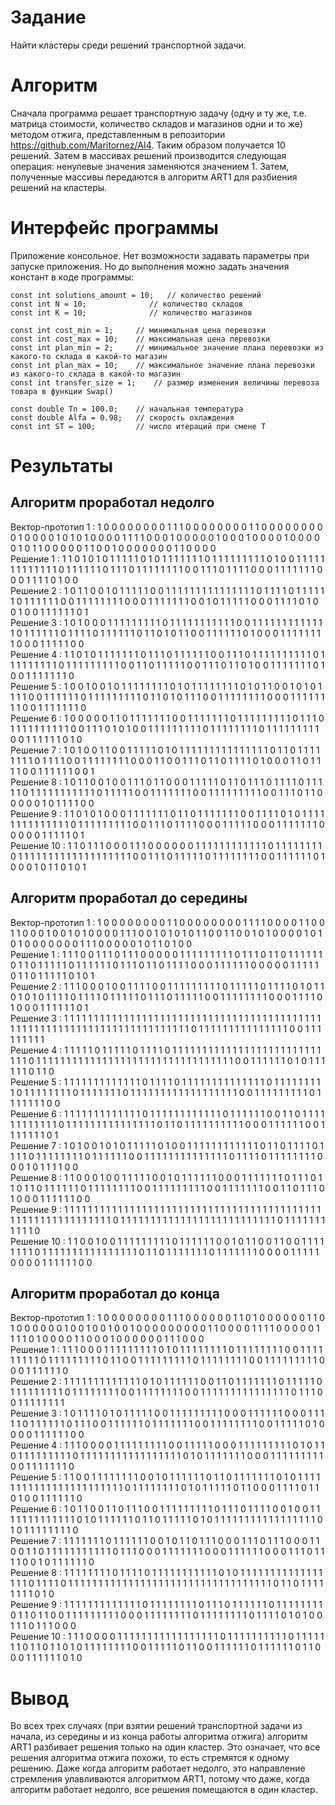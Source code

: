 # Задание
Найти кластеры среди решений транспортной задачи.

# Алгоритм
Сначала программа решает транспортную задачу (одну и ту же, т.е. матрица стоимости, количество складов и магазинов одни и то же) методом отжига, представленным в репозитории https://github.com/Maritornez/AI4. Таким образом получается 10 решений. Затем в массивах решений производится следующая операция: ненулевые значения заменяются значением 1. Затем, полученные массивы передаются в алгоритм ART1 для разбиения решений на кластеры.

# Интерфейс программы
Приложение консольное. Нет возможности задавать параметры при запуске приложения. Но до выполнения можно задать значения констант в коде программы:

```
const int solutions_amount = 10;   // количество решений
const int N = 10;   		   // количество складов
const int K = 10;   		   // количество магазинов

const int cost_min = 1;   	// минимальная цена перевозки
const int cost_max = 10;  	// максимальная цена перевозки
const int plan_min = 2;   	// минимальное значение плана перевозки из какого-то склада в какой-то магазин
const int plan_max = 10;  	// максимальное значение плана перевозки из какого-то склада в какой-то магазин
const int transfer_size = 1;    // размер изменения величины перевоза товара в функции Swap()

const double Tn = 100.0;  	// начальная температура
const double Alfa = 0.98; 	// скорость охлаждения
const int ST = 100;      	// число итераций при смене T
```

# Результаты
## Алгоритм проработал недолго
Вектор-прототип  1 : 1 0 0 0 0 0 0 0 0 1 1 1 0 0 0 0 0 0 0 0 1 1 0 0 0 0 0 0 0 0 0 1 0 0 0 0 1 0 1 0 1 0 0 0 0 1 1 1 1 0 0 0 1 0 0 0 0 0 1 0 0 0 1 0 0 0 0 1 0 0 0 0 0 1 0 1 1 0 0 0 0 0 1 1 0 0 1 0 0 0 0 0 0 0 1 1 0 0 0 0 <br>
Решение   1 	: 1 1 0 1 0 1 0 1 1 1 1 1 0 1 0 1 1 1 1 1 1 1 0 1 1 1 1 1 1 1 1 1 0 1 0 0 1 1 1 1 1 1 1 1 1 1 1 1 1 0 1 1 1 1 1 1 0 1 1 1 0 1 1 1 1 1 1 1 1 0 0 1 1 1 0 1 1 1 1 0 0 0 1 1 1 1 1 1 1 0 0 0 1 1 1 1 0 1 0 0<br>
Решение   2 	: 1 0 1 1 0 0 1 0 1 1 1 1 1 0 0 1 1 1 1 1 1 1 1 1 1 1 1 1 1 1 0 1 1 1 1 0 1 1 1 1 1 1 0 1 1 1 1 1 1 0 0 1 1 1 1 1 1 1 1 0 0 0 1 1 1 1 1 1 1 0 0 1 0 1 1 1 1 1 0 0 0 1 1 1 1 0 1 0 0 1 0 0 1 1 1 1 1 1 0 1<br>
Решение   3 	: 1 0 1 0 0 0 1 1 1 1 1 1 1 1 1 0 1 1 1 1 1 1 1 1 1 1 1 0 0 1 1 1 1 1 1 1 1 1 1 1 1 1 0 1 1 1 1 1 1 0 1 1 1 1 0 1 1 1 1 1 1 0 1 1 0 1 0 1 1 0 0 1 1 1 1 1 1 0 1 0 0 0 1 1 1 1 1 1 1 1 0 0 0 1 1 1 1 1 0 0<br>
Решение   4 	: 1 1 0 1 0 1 1 1 1 1 1 1 0 1 1 1 0 1 1 1 1 1 1 0 0 1 1 1 0 1 1 1 1 1 1 1 1 1 1 0 1 1 1 1 1 1 1 1 1 0 1 1 1 1 1 1 1 1 1 0 0 1 1 0 1 1 1 1 1 0 0 1 1 1 0 1 1 0 1 0 0 1 1 1 1 1 1 1 0 1 0 0 1 1 1 1 1 1 1 0<br>
Решение   5 	: 1 0 0 1 0 0 1 0 1 1 1 1 1 1 1 1 0 1 0 1 1 1 1 1 1 1 1 0 1 0 1 1 0 0 1 0 1 0 1 1 1 1 0 0 1 1 1 1 1 1 0 1 1 1 1 1 1 1 1 1 0 1 1 0 1 0 1 1 1 0 0 1 1 1 1 1 1 1 1 0 0 0 1 1 1 1 1 1 1 1 0 0 1 1 1 1 1 1 1 0<br>
Решение   6 	: 1 0 0 0 0 0 1 1 0 1 1 1 1 1 1 1 0 0 1 1 1 1 1 1 1 0 1 1 1 1 1 1 1 1 1 0 1 1 1 0 1 1 1 1 1 1 1 1 1 1 0 0 1 1 1 0 1 0 1 0 0 1 1 1 1 1 1 1 1 1 0 1 1 1 1 1 1 1 1 0 1 1 1 1 1 1 1 1 1 0 0 1 1 1 1 1 1 0 1 0<br>
Решение   7 	: 1 0 1 0 0 1 1 0 0 1 1 1 1 1 0 1 0 1 1 1 1 1 1 1 1 1 1 1 1 1 1 1 0 1 1 0 1 1 1 1 1 1 1 1 0 1 1 1 1 0 0 1 1 1 1 1 1 1 1 0 0 0 1 1 0 0 1 1 1 0 1 1 0 1 1 1 1 0 1 0 0 0 1 1 0 1 1 1 1 0 0 1 1 1 1 1 1 0 0 1<br>
Решение   8 	: 1 0 1 1 0 0 1 0 0 1 1 1 0 1 1 0 0 0 1 1 1 1 1 0 1 1 0 1 1 1 0 1 1 1 1 0 1 1 1 1 1 0 1 1 1 1 1 1 1 1 1 1 1 0 1 1 1 1 1 0 0 1 1 1 1 1 1 1 0 0 1 1 1 1 1 1 1 1 1 0 0 1 1 1 0 1 1 0 0 0 0 0 1 0 1 1 1 1 0 0<br>
Решение   9 	: 1 1 0 1 0 1 0 0 0 1 1 1 1 1 1 1 0 1 1 0 1 1 1 1 1 1 1 0 0 1 1 1 1 0 1 0 1 1 1 1 1 1 1 1 1 1 1 1 1 1 0 1 1 1 1 1 1 1 1 1 0 0 1 1 1 0 1 1 1 1 0 0 0 1 1 1 1 1 0 0 0 1 1 1 1 1 1 1 0 0 0 0 0 1 1 1 1 1 0 1<br>
Решение  10 	: 1 1 0 1 1 1 0 0 0 1 1 1 0 0 0 0 0 0 1 1 1 1 1 1 1 1 1 1 1 1 0 1 1 1 1 1 1 1 1 0 1 1 1 1 1 1 1 1 1 1 1 1 1 1 1 1 1 1 1 0 0 1 1 1 0 1 1 1 1 1 0 1 1 1 1 1 1 1 1 0 0 1 1 1 1 1 1 0 1 0 0 0 1 0 1 1 0 1 0 1


## Алгоритм проработал до середины
Вектор-прототип  1 : 1 0 0 0 0 0 0 0 0 1 1 0 0 0 0 0 0 0 0 1 1 1 1 0 0 0 0 1 1 0 0 1 1 0 0 0 1 0 0 1 0 1 0 0 0 0 1 1 1 0 0 1 0 1 0 1 0 1 1 0 0 1 1 0 0 1 0 1 0 0 0 0 1 0 1 0 1 0 0 0 0 0 0 0 1 1 1 0 0 0 0 0 1 0 1 1 0 1 0 0<br>
Решение   1 	: 1 1 1 0 0 1 1 1 0 1 1 1 0 0 0 0 0 1 1 1 1 1 1 1 1 1 0 1 1 1 0 1 1 0 1 1 1 1 1 1 0 1 1 0 1 1 1 1 1 0 1 1 1 1 1 1 0 1 1 1 0 1 1 0 1 1 1 1 0 0 0 1 1 1 1 1 1 0 0 0 0 0 1 1 1 1 1 0 1 1 0 1 1 1 1 1 0 1 0 1<br>
Решение   2 	: 1 1 1 0 0 0 1 0 0 1 1 1 1 0 0 1 1 1 1 1 1 1 1 1 0 1 1 1 1 1 0 1 1 1 1 0 1 0 1 1 0 1 0 1 0 1 1 1 1 0 1 1 1 1 0 1 1 1 1 1 0 1 1 1 0 1 1 1 1 1 0 0 1 1 1 1 1 1 1 1 0 0 0 1 1 1 1 0 1 0 0 0 1 1 1 1 1 1 0 1<br>
Решение   3 	: 1 1 1 1 1 1 1 1 1 1 1 1 1 1 1 1 1 1 1 1 1 1 1 1 1 1 1 1 1 1 1 1 1 1 1 1 1 1 1 1 1 1 1 1 1 1 1 1 1 1 1 1 1 1 1 1 1 1 1 1 1 1 1 1 1 1 1 1 1 1 1 1 1 0 1 1 1 1 1 1 1 1 1 1 1 1 1 1 1 0 0 1 1 1 1 1 1 1 1 1<br>
Решение   4 	: 1 1 1 1 1 0 1 1 1 1 1 0 1 1 1 1 0 1 1 1 1 1 1 1 1 1 1 1 1 1 1 1 1 1 1 1 1 1 1 1 1 1 1 1 1 0 1 1 1 1 1 1 1 1 1 1 1 1 1 1 1 1 1 1 1 1 1 1 1 1 1 1 1 1 1 1 1 1 1 0 0 1 1 1 1 1 1 0 1 0 1 1 1 1 1 1 0 1 1 0<br>
Решение   5 	: 1 1 1 1 1 1 1 1 1 1 1 1 1 0 1 1 1 1 0 1 1 1 1 1 1 1 1 1 1 1 1 1 1 0 1 1 1 1 1 1 1 1 1 0 1 1 1 1 1 1 1 1 0 1 1 1 1 1 1 1 0 1 1 1 1 1 1 1 1 1 1 1 1 1 1 1 1 1 1 0 0 1 1 1 1 1 1 1 1 1 0 1 1 1 1 1 1 1 0 0<br>
Решение   6 	: 1 1 1 1 1 1 1 1 1 1 1 1 1 0 1 1 1 1 1 1 1 1 1 1 1 1 0 1 1 1 1 1 1 0 0 1 1 0 1 1 1 1 1 1 1 1 1 1 1 1 0 1 1 1 1 1 1 1 1 1 1 1 1 1 1 1 0 1 1 0 1 1 1 1 1 1 1 1 1 1 0 0 0 1 1 1 1 1 1 0 0 1 1 1 1 1 1 1 0 1<br>
Решение   7 	: 1 0 1 0 0 1 0 1 0 1 1 1 1 1 0 1 0 0 1 1 1 1 1 1 1 1 1 1 1 1 0 1 1 0 1 1 1 1 0 1 1 1 1 0 1 1 1 1 1 1 1 1 0 1 1 1 1 1 1 0 0 1 1 1 1 1 1 1 1 1 1 1 1 1 1 0 1 1 1 1 0 1 1 1 1 1 1 1 1 0 0 0 1 0 1 1 1 1 0 0<br>
Решение   8 	: 1 1 0 0 0 1 0 0 1 1 1 1 1 0 0 1 0 1 1 1 1 1 1 0 0 0 1 1 1 1 1 1 1 0 1 1 1 0 1 1 0 1 1 0 1 1 1 1 1 1 0 1 1 1 1 1 1 1 1 0 0 1 1 1 1 1 1 1 1 1 0 0 1 1 1 1 1 1 1 0 0 1 1 0 1 1 1 0 1 0 0 0 1 1 1 1 1 1 0 0<br>
Решение   9 	: 1 1 1 1 1 1 1 1 1 1 1 1 1 1 1 1 1 1 1 1 1 1 1 1 1 1 1 1 1 1 1 1 1 1 1 1 1 1 1 1 1 1 1 1 1 1 1 1 1 1 1 1 1 1 1 1 1 1 1 1 0 1 1 1 1 1 1 1 1 1 1 1 1 1 1 1 1 1 1 1 1 1 1 1 1 1 1 0 1 1 1 1 1 1 1 1 1 1 1 0<br>
Решение  10 	: 1 1 0 0 1 0 0 1 1 1 1 1 1 1 1 1 0 1 1 1 1 1 1 0 0 1 0 1 1 0 0 1 1 0 0 1 1 1 1 1 1 1 1 0 1 1 1 1 1 1 1 1 1 1 1 1 1 1 1 1 0 1 1 0 1 1 1 1 1 1 1 0 1 1 1 1 1 1 1 0 0 0 0 1 1 1 1 1 0 0 0 0 1 1 1 1 1 1 0 0<br>


## Алгоритм проработал до конца
Вектор-прототип  1 : 1 0 0 0 0 0 0 0 0 1 1 1 0 0 0 0 0 0 1 1 0 1 0 0 0 0 0 0 1 1 0 1 0 0 0 0 0 0 1 0 0 1 0 0 1 0 0 1 0 0 0 0 0 0 0 0 0 1 1 0 0 0 0 1 1 1 1 0 0 0 0 0 1 1 1 1 0 1 0 0 0 0 1 1 0 0 0 1 0 0 0 0 0 0 1 1 1 0 0 0<br>
Решение   1 	: 1 1 1 0 0 0 1 1 1 1 1 1 1 1 1 0 1 0 1 1 1 1 1 1 1 1 0 1 1 1 1 1 1 1 1 0 0 1 1 1 1 1 1 1 1 1 0 1 1 1 1 1 1 1 1 1 0 1 1 0 0 1 1 1 1 1 1 1 1 1 0 1 1 1 1 1 1 1 1 0 0 1 1 1 1 1 1 1 1 1 0 0 0 1 1 1 1 1 1 0<br>
Решение   2 	: 1 1 1 1 1 1 1 1 1 1 1 1 1 0 1 0 1 1 1 1 1 1 0 0 1 1 0 1 1 1 1 1 1 1 0 1 1 1 1 1 0 1 1 1 1 1 1 1 1 1 0 1 1 1 1 1 1 1 1 0 0 1 1 1 1 1 1 1 1 0 0 1 1 1 1 1 1 1 1 1 1 1 1 1 1 1 0 1 1 1 0 0 1 1 1 1 1 1 1 1<br>
Решение   3 	: 1 0 1 1 1 1 0 1 0 1 1 1 1 1 0 0 1 1 1 1 1 1 1 1 1 0 0 0 1 1 1 1 1 1 0 0 0 1 1 1 1 1 0 1 1 1 1 1 1 0 1 1 1 0 0 1 1 1 1 1 1 0 1 1 1 1 1 1 1 0 0 1 1 1 1 1 1 1 1 0 0 1 1 1 1 1 0 1 0 0 0 0 1 1 1 1 1 1 0 0<br>
Решение   4 	: 1 1 1 0 0 0 0 1 1 1 1 1 1 1 1 1 0 0 1 1 1 1 1 0 0 0 1 1 1 1 1 1 1 1 1 0 1 0 1 1 0 1 1 1 1 1 1 1 1 1 0 1 1 1 1 1 1 1 1 1 1 1 1 1 1 1 1 1 0 1 0 1 1 1 1 1 1 1 0 0 0 1 1 1 1 1 1 1 1 1 0 0 1 1 1 1 1 1 1 0<br>
Решение   5 	: 1 1 0 0 1 1 1 1 1 1 1 1 0 0 1 0 1 1 1 1 1 1 0 1 1 0 1 1 1 1 1 1 1 0 1 0 1 1 1 1 1 1 1 1 1 1 1 1 1 1 1 1 1 1 1 1 1 1 1 0 1 1 1 1 1 1 1 1 0 1 0 1 1 1 1 1 0 1 1 0 0 0 1 1 1 1 0 1 1 0 1 0 0 1 1 1 1 1 1 0<br>
Решение   6 	: 1 0 1 1 0 0 1 1 0 1 1 1 0 0 1 1 1 1 1 1 1 1 1 0 1 1 1 0 1 1 1 1 0 0 1 0 0 1 1 1 1 1 1 1 1 1 1 1 1 1 0 1 0 1 1 1 1 1 1 0 1 1 0 1 1 1 1 1 0 1 0 1 1 1 1 1 1 1 1 1 1 1 1 1 1 1 1 1 0 1 0 1 1 1 1 1 1 1 1 0<br>
Решение   7 	: 1 1 1 1 1 1 1 0 1 1 1 1 1 1 0 0 1 0 1 1 0 1 1 1 0 0 0 1 1 1 0 1 1 1 0 0 0 1 1 0 0 1 1 0 1 1 1 1 1 1 1 1 1 1 1 0 1 1 1 0 0 0 1 1 1 1 1 1 1 0 0 0 1 1 1 1 1 1 0 0 0 1 1 1 0 1 1 1 1 0 0 1 0 1 1 1 1 1 1 0<br>
Решение   8 	: 1 1 1 1 1 1 1 1 0 1 1 1 1 0 1 1 1 1 1 1 1 1 1 1 1 0 1 0 1 1 1 1 1 1 1 1 1 1 1 1 1 1 1 1 1 0 1 1 1 1 0 1 1 1 1 1 1 1 1 1 1 1 1 1 1 1 1 1 1 1 1 1 1 1 1 1 1 1 1 1 1 1 1 1 1 0 1 1 0 1 1 1 1 1 1 1 1 0 1 0<br>
Решение   9 	: 1 1 1 1 1 1 1 1 1 1 1 1 1 0 1 1 1 1 1 1 1 1 0 1 1 1 0 1 1 1 1 1 1 0 1 1 1 1 1 1 1 1 0 1 1 0 1 1 0 0 1 1 1 1 1 1 1 1 1 0 0 0 1 1 1 1 1 1 1 1 0 1 1 1 1 1 1 1 1 0 1 1 1 1 0 1 0 1 0 0 1 1 1 0 1 1 1 0 0 0<br>
Решение  10 	: 1 1 1 0 0 0 0 1 1 1 1 1 1 1 1 1 1 1 1 1 1 1 1 1 0 1 1 1 1 1 1 1 1 1 1 0 1 1 1 1 1 1 1 0 1 1 0 1 1 0 1 0 1 1 1 1 1 1 1 1 0 0 1 1 1 1 1 0 1 1 0 0 1 1 1 1 1 1 0 1 1 1 1 1 1 0 1 1 0 0 0 1 1 1 1 1 1 0 1 0<br>

# Вывод
Во всех трех случаях (при взятии решений транспортной задачи из начала, из середины и из конца работы алгоритма отжига) алгоритм ART1 разбивает решения только на один кластер. Это означает, что все решения алгоритма отжига похожи, то есть стремятся к одному решению. Даже когда алгоритм работает недолго, это направление стремления улавливаются алгоритмом ART1, потому что даже, когда алгоритм работает недолго, все решения помещаются в один кластер.
